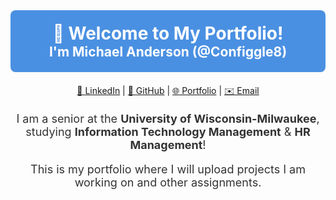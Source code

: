 <div id="header" align="center" style="position: relative; background-color: #4A90E2; padding: 20px; border-radius: 8px; color: white;">
  <h1 style="margin: 0;">👋 Welcome to My Portfolio!</h1>
  <h2 style="margin: 0;">I'm Michael Anderson (@Configgle8)</h2>
</div>

<div id="badges" align="center" style="margin: 20px 0;">
  <a href="https://www.linkedin.com/in/michael-anderson-389a0523a/" target="_blank">🔗 LinkedIn</a> |
  <a href="https://github.com/Configgle8" target="_blank">🐙 GitHub</a> |
  <a href="https://configgle8.github.io/" target="_blank">🌐 Portfolio</a> |
  <a href="mailto:michaeljermaine04@outlook.com" target="_blank">✉️ Email</a>
</div>

<div align="center" style="font-size: 18px; color: #333; max-width: 600px; margin: 0 auto;">
  <p>
    I am a senior at the <strong>University of Wisconsin-Milwaukee</strong>, studying 
    <strong>Information Technology Management</strong> & <strong>HR Management</strong>! 
  </p>
  <p>
    This is my portfolio where I will upload projects I am working on and other assignments.
  </p>
</div>


